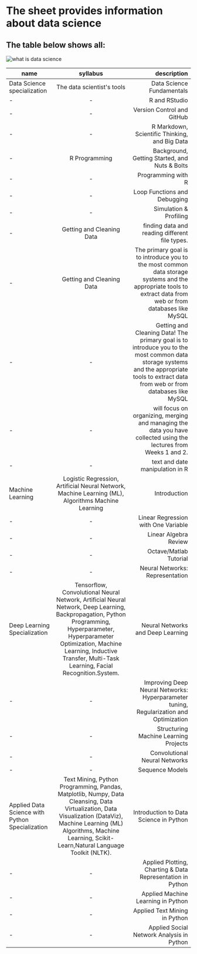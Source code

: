# The sheet provides information about data science
## The table below shows all:
![what is data science](https://intellipaat.com/blog/wp-content/uploads/2016/11/What-is-Data-Science.docx.jpg)







| name       | syllabus        | description  |  
| ------------- |:-------------:| -----:| 
| Data Science specialization    | The data scientist's tools|Data Science Fundamentals|
|  -     |  - | R and RStudio  |  
| - | -  | Version Control and GitHub  | 
| -|  - | R Markdown, Scientific Thinking, and Big Data|
| -|R Programming|Background, Getting Started, and Nuts & Bolts|
|-| -| Programming with R|
|-|-|Loop Functions and Debugging|
|-|-|Simulation & Profiling|
|-|Getting and Cleaning Data|finding data and reading different file types.|
|-|Getting and Cleaning Data |The primary goal is to introduce you to the most common data storage systems and the appropriate tools to extract data from web or from databases like MySQL|
|-|-|Getting and Cleaning Data! The primary goal is to introduce you to the most common data storage systems and the appropriate tools to extract data from web or from databases like MySQL|
|-|-|will focus on organizing, merging and managing the data you have collected using the lectures from Weeks 1 and 2.|
|-|-|text and date manipulation in R|
|Machine Learning|Logistic Regression, Artificial Neural Network, Machine Learning (ML), Algorithms Machine Learning|Introduction|
|-|-|Linear Regression with One Variable|
|-|-|Linear Algebra Review|
|-|-|Octave/Matlab Tutorial|
|-|-|Neural Networks: Representation|
|Deep Learning Specialization|Tensorflow, Convolutional Neural Network, Artificial Neural Network, Deep Learning, Backpropagation, Python Programming, Hyperparameter, Hyperparameter Optimization, Machine Learning, Inductive Transfer, Multi-Task Learning, Facial Recognition.System.|Neural Networks and Deep Learning|
|-|-|Improving Deep Neural Networks: Hyperparameter tuning, Regularization and Optimization|
|-|-|Structuring Machine Learning Projects|
|-|-|Convolutional Neural Networks|
|-|-|Sequence Models|
|Applied Data Science with Python Specialization|Text Mining, Python Programming, Pandas, Matplotlib, Numpy, Data Cleansing, Data Virtualization, Data Visualization (DataViz), Machine Learning (ML) Algorithms, Machine Learning, Scikit-Learn,Natural Language Toolkit (NLTK).|Introduction to Data Science in Python|
|-|-|Applied Plotting, Charting & Data Representation in Python|
|-|-|Applied Machine Learning in Python|
|-|-|Applied Text Mining in Python|
|-|-|Applied Social Network Analysis in Python|





